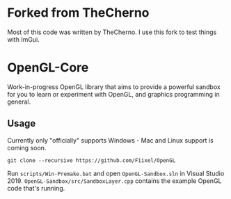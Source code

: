 # Forked from TheCherno
Most of this code was written by TheCherno. I use this fork to test things with ImGui.

# OpenGL-Core
Work-in-progress OpenGL library that aims to provide a powerful sandbox for you to learn or experiment with OpenGL, and graphics programming in general.

## Usage

Currently only "officially" supports Windows - Mac and Linux support is coming soon.

```
git clone --recursive https://github.com/Fiixel/OpenGL
```

Run `scripts/Win-Premake.bat` and open `OpenGL-Sandbox.sln` in Visual Studio 2019. `OpenGL-Sandbox/src/SandboxLayer.cpp` contains the example OpenGL code that's running.
